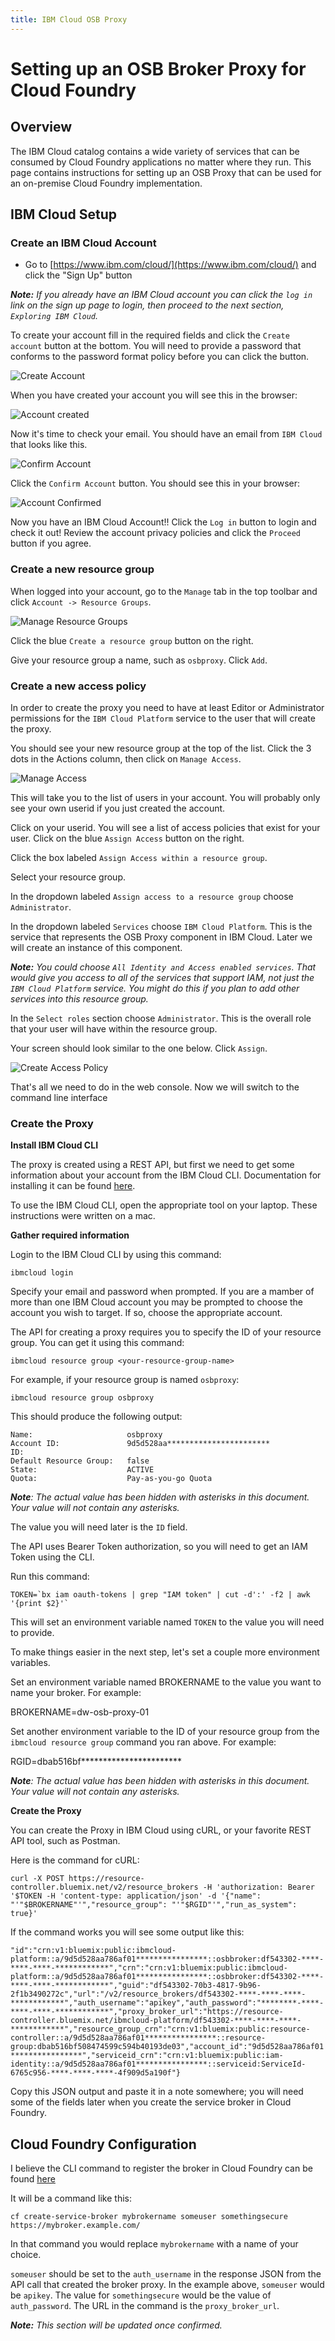 ```yaml
---
title: IBM Cloud OSB Proxy
---
```


# Setting up an OSB Broker Proxy for Cloud Foundry

## Overview
The IBM Cloud catalog contains a wide variety of services that can be consumed by Cloud Foundry applications no matter where they run. This page contains instructions for setting up an OSB Proxy that can be used for an on-premise Cloud Foundry implementation.

## IBM Cloud Setup

### Create an IBM Cloud Account
- Go to [https://www.ibm.com/cloud/](https://www.ibm.com/cloud/) and click the "Sign Up" button

*__Note:__ If you already have an IBM Cloud account you can click the `log in` link on the sign up page to login, then proceed to the next section, `Exploring IBM Cloud`.*

To create your account fill in the required fields and click the `Create account` button at the bottom.  You will need to provide a password that conforms to the password format policy before you can click the button.

![Create Account](./images/CreateIBMCloudAcct.png)

When you have created your account you will see this in the browser:

![Account created](./images/AccountCreated.png)

Now it's time to check your email.  You should have an email from `IBM Cloud` that looks like this.  

![Confirm Account](./images/ConfirmAccount.png)

Click the `Confirm Account` button.  You should see this in your browser:

![Account Confirmed](./images/AccountConfirmed.png)

Now you have an IBM Cloud Account!!  Click the `Log in` button to login and check it out!  Review the account privacy policies and click the `Proceed` button if you agree.

<!--
### Upgrade to a Pay-As-You-Go Account

Click on your avatar at the top right and then click `Upgrade Account`.

![Upgrade Account](./images/UpgradeAccount.png)

Provide the required information to upgrade your account.
-->

### Create a new resource group

When logged into your account, go to the `Manage` tab in the top toolbar and click `Account -> Resource Groups`.

![Manage Resource Groups](./images/ManageResourceGroups.png)

Click the blue `Create a resource group` button on the right.

Give your resource group a name, such as `osbproxy`.  Click `Add`.


### Create a new access policy

In order to create the proxy you need to have at least Editor or Administrator permissions for the `IBM Cloud Platform` service to the user that will create the proxy.

You should see your new resource group at the top of the list.  Click the 3 dots in the Actions column, then click on `Manage Access`.

![Manage Access](./images/ResourceGroupManageAccess.png)

This will take you to the list of users in your account.  You will probably only see your own userid if you just created the account.

Click on your userid.  You will see a list of access policies that exist for your user.  Click on the blue `Assign Access` button on the right.

Click the box labeled `Assign Access within a resource group`.

Select your resource group.

In the dropdown labeled `Assign access to a resource group` choose `Administrator`.

In the dropdown labeled `Services` choose `IBM Cloud Platform`.  This is the service that represents the OSB Proxy component in IBM Cloud.  Later we will create an instance of this component.

*__Note:__ You could choose `All Identity and Access enabled services`.  That would give you access to all of the services that support IAM, not just the `IBM Cloud Platform` service.  You might do this if you plan to add other services into this resource group.*

In the `Select roles` section choose `Administrator`.  This is the overall role that your user will have within the resource group.  

Your screen should look similar to the one below.  Click `Assign`.

![Create Access Policy](./images/CreateAccessPolicy.png)

That's all we need to do in the web console.  Now we will switch to the command line interface

### Create the Proxy

__Install IBM Cloud CLI__

The proxy is created using a REST API, but first we need to get some information about your account from the IBM Cloud CLI.  Documentation for installing it can be found [here](https://console.bluemix.net/docs/cli/reference/ibmcloud/download_cli.html#install_use).

To use the IBM Cloud CLI, open the appropriate tool on your laptop.  These instructions were written on a mac.

__Gather required information__

Login to the IBM Cloud CLI by using this command:

`ibmcloud login`

Specify your email and password when prompted.  If you are a mamber of more than one IBM Cloud account you may be prompted to choose the account you wish to target.  If so, choose the appropriate account.

The API for creating a proxy requires you to specify the ID of your resource group.  You can get it using this command:

`ibmcloud resource group <your-resource-group-name>`

For example, if your resource group is named `osbproxy`:

`ibmcloud resource group osbproxy`

This should produce the following output:

```
Name:                     osbproxy   
Account ID:               9d5d528aa***********************   
ID:                          
Default Resource Group:   false   
State:                    ACTIVE   
Quota:                    Pay-as-you-go Quota   
```

_**Note**: The actual value has been hidden with asterisks in this document.  Your value will not contain any asterisks._

The value you will need later is the `ID` field.

The API uses Bearer Token authorization, so you will need to get an IAM Token using the CLI.

Run this command:

```
TOKEN=`bx iam oauth-tokens | grep "IAM token" | cut -d':' -f2 | awk '{print $2}'`
```

This will set an environment variable named `TOKEN` to the value you will need to provide.  

To make things easier in the next step, let's set a couple more environment variables.

Set an environment variable named BROKERNAME to the value you want to name your broker.  For example:

BROKERNAME=dw-osb-proxy-01

Set another environment variable to the ID of your resource group from the `ibmcloud resource group` command you ran above.  For example:

RGID=dbab516bf***********************

_**Note**: The actual value has been hidden with asterisks in this document.  Your value will not contain any asterisks._

__Create the Proxy__

You can create the Proxy in IBM Cloud using cURL, or your favorite REST API tool, such as Postman.

Here is the command for cURL:

```
curl -X POST https://resource-controller.bluemix.net/v2/resource_brokers -H 'authorization: Bearer '$TOKEN -H 'content-type: application/json' -d '{"name": "'"$BROKERNAME"'","resource_group": "'"$RGID"'","run_as_system": true}'
```

If the command works you will see some output like this:

```"id":"crn:v1:bluemix:public:ibmcloud-platform::a/9d5d528aa786af01****************::osbbroker:df543302-****-****-****-************","crn":"crn:v1:bluemix:public:ibmcloud-platform::a/9d5d528aa786af01****************::osbbroker:df543302-****-****-****-************","guid":"df543302-70b3-4817-9b96-2f1b3490272c","url":"/v2/resource_brokers/df543302-****-****-****-************","auth_username":"apikey","auth_password":"********-****-****-****-************","proxy_broker_url":"https://resource-controller.bluemix.net/ibmcloud-platform/df543302-****-****-****-************","resource_group_crn":"crn:v1:bluemix:public:resource-controller::a/9d5d528aa786af01****************::resource-group:dbab516bf508474599c594b40193de03","account_id":"9d5d528aa786af01****************","serviceid_crn":"crn:v1:bluemix:public:iam-identity::a/9d5d528aa786af01****************::serviceid:ServiceId-6765c956-****-****-****-4f909d5a190f"}```

Copy this JSON output and paste it in a note somewhere; you will need some of the fields later when you create the service broker in Cloud Foundry.




## Cloud Foundry Configuration

I believe the CLI command to register the broker in Cloud Foundry can be found [here](https://docs.cloudfoundry.org/services/managing-service-brokers.html#register-broker)

It will be a command like this:

`cf create-service-broker mybrokername someuser somethingsecure https://mybroker.example.com/`

In that command you would replace `mybrokername` with a name of your choice.

`someuser` should be set to the `auth_username` in the response JSON from the API call that created the broker proxy.  In the example above, `someuser` would be `apikey`.  The value for `somethingsecure` would be the value of `auth_password`.  The URL in the command is the `proxy_broker_url`.

*__Note:__ This section will be updated once confirmed.*
